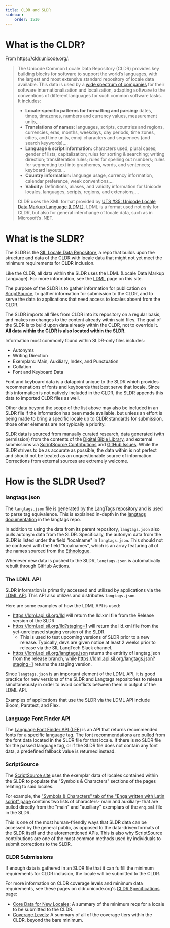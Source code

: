```yaml
---
title: CLDR and SLDR
sidebar:
    order: 1510
---
```


# What is the CLDR?

From https://cldr.unicode.org/:
 
> The Unicode Common Locale Data Repository (CLDR) provides key building blocks for software to support the world’s languages, with the largest and most extensive standard repository of locale data available. This data is used by a [wide spectrum of companies](https://cldr.unicode.org/#who-uses-cldr) for their software internationalization and localization, adapting software to the conventions of different languages for such common software tasks. It includes:
> 
> - **Locale-specific patterns for formatting and parsing:** dates, times, timezones, numbers and currency values, measurement units,…
> - **Translations of names:** languages, scripts, countries and regions, currencies, eras, months, weekdays, day periods, time zones, cities, and time units, emoji characters and sequences (and search keywords),…
> - **Language & script information:** characters used; plural cases; gender of lists; capitalization; rules for sorting & searching; writing direction; transliteration rules; rules for spelling out numbers; rules for segmenting text into graphemes, words, and sentences; keyboard layouts…
> - **Country information:** language usage, currency information, calendar preference, week conventions,…
> - **Validity:** Definitions, aliases, and validity information for Unicode locales, languages, scripts, regions, and extensions,…
> 
> CLDR uses the XML format provided by [UTS #35: Unicode Locale Data Markup Language (LDML)][uts35]. LDML is a format used not only for CLDR, but also for general interchange of locale data, such as in Microsoft’s .NET.

# What is the SLDR?

The SLDR is the [SIL Locale Data Repository][sldrrepo], a repo that builds upon the structure and data of the CLDR with locale data that might not yet meet the minimum requirements for CLDR inclusion. 

Like the CLDR, all data within the SLDR uses the LDML (Locale Data Markup Language). For more information, see the [LDML][ldml] page on this site. 

The purpose of the SLDR is to gather information for publication on [ScriptSource][scriptsource], to gather information for submission to the CLDR, and to serve the data to applications that need access to locales absent from the CLDR.

The SLDR imports all files from CLDR into its repository on a regular basis, and makes no changes to the content already within said files. The goal of the SLDR is to build upon data already within the CLDR, not to override it. **All data within the CLDR is also located within the SLDR.** 

Information most commonly found within SLDR-only files includes:
- Autonyms
- Writing Direction
- Exemplars: Main, Auxiliary, Index, and Punctuation
- Collation
- Font and Keyboard Data

Font and keyboard data is a datapoint unique to the SLDR which provides recommenations of fonts and keyboards that best serve that locale. Since this information is not natively included in the CLDR, the SLDR appends this data to imported CLDR files as well. 

Other data beyond the scope of the list above may also be included in an SLDR file if the information has been made available, but unless an effort is being made to bring a specific locale up to CLDR standards for submission, those other elements are not typically a priority.

SLDR data is sourced from manually curated research, data generated (with permission) from the contents of the [Digital Bible Library][dbl], and external submissions via [ScriptSource Contributions][scrsourcontr] and [GitHub Issues][sldrissues]. While the SLDR strives to be as accurate as possible, the data within is not perfect and should not be treated as an unquestionable source of information. Corrections from external sources are extremely welcome.  

# How is the SLDR Used?

### langtags.json

The `langtags.json` file is generated by the [LangTags repository][langtag] and is used to parse tag equivalence. This is explained in-depth in the [langtags documentation](https://github.com/silnrsi/langtags/blob/master/doc/langtags.md) in the langtags repo. 

In addition to using the data from its parent repository, `langtags.json` also pulls autonym data from the SLDR. Specifically, the autonym data from the SLDR is listed under the field "localname" in `langtags.json`. This should not be confused with the field "localnames", which is an array featuring all of the names sourced from the [Ethnologue][ethnologue]. 

Whenever new data is pushed to the SLDR, `langtags.json` is automatically rebuilt through GitHub Actions. 

### The LDML API
SLDR information is primarily accessed and utilized by applications via the [LDML API][ldmlapi]. This API also utilizes and distributes `langtags.json`.

Here are some examples of how the LDML API is used:
- https://ldml.api.sil.org/lld will return the lld.xml file from the Release version of the SLDR
- https://ldml.api.sil.org/lld?staging=1 will return the lld.xml file from the yet-unreleased staging version of the SLDR. 
  - This is used to test upcoming versions of SLDR prior to a new release. Typically, devs are given notice at least 2 weeks prior to release via the SIL LangTech Slack channel. 
- https://ldml.api.sil.org/langtags.json  returns the entirity of langtag.json from the release branch, while https://ldml.api.sil.org/langtags.json?staging=1 returns the staging version.

Since `langtags.json` is an important element of the LDML API, it is good practice for new versions of the SLDR and Langtags repositories to release simultaneously in order to avoid conflicts between them in output of the LDML API. 

Examples of applications that use the SLDR via the LDML API include Bloom, Paratext, and Flex. 

### Language Font Finder API

The [Language Font Finder API (LFF)][lff] is an API that returns recommended fonts for a specific language tag. The font recommendations are pulled from the font data located in the SLDR file for that locale. If there is no SLDR file for the passed language tag, or if the SLDR file does not contain any font data, a predefined fallback value is returned instead. 

### ScriptSource

The [ScriptSource site][scriptsource] uses the exemplar data of locales contained within the SLDR to populate the "Symbols & Characters" sections of the pages relating to said locales. 

For example, the ["Symbols & Characters" tab of the "Enga written with Latin script" page](https://scriptsource.org/cms/scripts/page.php?item_id=wrSys_detail_sym&uid=rfsnw2cbyd) contains two lists of characters- main and auxiliary- that are pulled directly from the "main" and "auxiliary" exemplars of the `enq.xml` file in the SLDR. 

This is one of the most human-friendly ways that SLDR data can be accessed by the general public, as opposed to the data-driven formats of the SLDR itself and the aforementioned APIs. This is also why ScriptSource contributions are one of the most common methods used by individuals to submit corrections to the SLDR. 

### CLDR Submissions

If enough data is gathered in an SLDR file that it can fulfill the minimum requirements for CLDR inclusion, the locale will be submitted to the CLDR. 

For more information on CLDR coverage levels and minimum data requirements, see these pages on cldr.unicode.org's [CLDR Specifications][cldrspec] page:
- [Core Data for New Locales](https://cldr.unicode.org/index/cldr-spec/core-data-for-new-locales): A summary of the minimum reqs for a locale to be submitted to the CLDR.
- [Coverage Levels](https://cldr.unicode.org/index/cldr-spec/coverage-levels): A summary of all of the coverage tiers within the CLDR, beyond the bare minimum. 


[uts35]: https://www.unicode.org/reports/tr35/
[ldml]: ../ldml
[sldrrepo]: https://github.com/silnrsi/sldr
[scriptsource]: https://scriptsource.org
[dbl]: https://thedigitalbiblelibrary.org/ 
[sldrissues]: https://github.com/silnrsi/sldr/issues
[scrsourcontr]: https://scriptsource.org/cms/scripts/page.php?item_id=entry_detail&uid=tx7kq3wgzd
[ldmlapi]: https://ldml.api.sil.org/
[langtag]: ../lang_tag
[lff]: https://github.com/silnrsi/langfontfinder/tree/main
[cldrspec]: https://cldr.unicode.org/index/cldr-spec
[ethnologue]: https://www.ethnologue.com/
